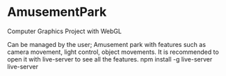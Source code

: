 # AmusementPark
Computer Graphics Project with WebGL

Can be managed by the user; Amusement park with features such as camera movement, light control, object movements. It is recommended to open it with live-server to see all the features. npm install -g live-server live-server
